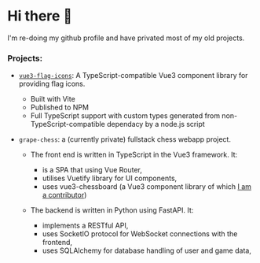 # Hi there 👋

I'm re-doing my github profile and have privated most of my old projects.

### Projects:

 - [`vue3-flag-icons`](https://github.com/gavin-lb/vue3-flag-icons): A TypeScript-compatible Vue3 component library for providing flag icons.
   -  Built with Vite
   -  Published to NPM
   -  Full TypeScript support with custom types generated from non-TypeScript-compatible dependacy by a node.js script

- `grape-chess`: a (currently private) fullstack chess webapp project. 

  - The front end is written in TypeScript in the Vue3 framework. It: 
    - is a SPA that using Vue Router, 
    - utilises Vuetify library for UI components,
    - uses vue3-chessboard (a Vue3 component library of which [I am a contributor](https://github.com/qwerty084/vue3-chessboard/commits?author=gavin-lb))
     
  - The backend is written in Python using FastAPI. It:
    - implements a RESTful API,
    - uses SocketIO protocol for WebSocket connections with the frontend,
    - uses SQLAlchemy for database handling of user and game data,
